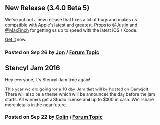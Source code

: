 ## New Release (3.4.0 Beta 5)

We've put out a new release that fixes a lot of bugs and makes us compatible with Apple's latest and greatest. Props to [@Justin](http://www.stencyl.com/users/index/21) and [@MaxFinch](http://www.stencyl.com/users/index/56065) for getting us up to speed with the latest iOS / Xcode.

[Get it](http://www.stencyl.com/download/) now.

### Posted on Sep 26 by [Jon](http://www.stencyl.com/users/index/2) / [Forum Topic](http://community.stencyl.com/index.php/topic,49229.0.html)


## Stencyl Jam 2016

Hey everyone, it's Stencyl Jam time again! 

This year we are going for a 10 day Jam that will be hosted on Gamejolt. There will also be a theme which will be announced the day before the jam starts. All winners get a Studio license and up to $300 in cash. We'll share more details in the near future.

### Posted on Sep 22 by [Colin](http://www.stencyl.com/users/index/147284) / [Forum Topic](http://community.stencyl.com/index.php/topic,49229.0.html)
